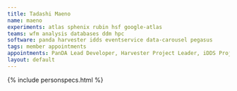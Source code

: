 ```yaml
---
title: Tadashi Maeno
name: maeno
experiments: atlas sphenix rubin hsf google-atlas
teams: wfm analysis databases ddm hpc
software: panda harvester idds eventservice data-carousel pegasus
tags: member appointments
appointments: PanDA Lead Developer, Harvester Project Leader, iDDS Project Leader
layout: default
---
```


{% include personspecs.html %}
